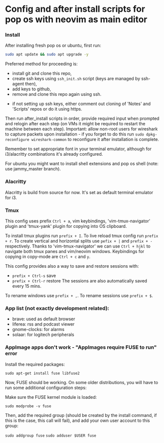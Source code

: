 # Config and after install scripts for pop os with neovim as main editor

### Install

After installing fresh pop os or ubuntu, first run:

```sh
sudo apt update && sudo apt upgrade -y
```

Preferred method for proceeding is:
 - install git and clone this repo,
 - create ssh keys using `ssh_init.sh` script (keys are managed by ssh-agent then),
 - add keys to github,
 - remove and clone this repo again using ssh.

* if not setting up ssh keys, either comment out cloning of 'Notes' and 'Scripts' repos or do it using https.

Then run after_install scripts in order, provide required input when prompted and relogin after each step (on VMs it might be required to restart the machine between each step).
Important: allow non-root users for wireshark to capture packets upon installation - if you forget to do this run `sudo dpkg-reconfigure wireshark-common` to reconfigure it after installation is complete.

Remember to set appropriate font in your terminal emulator, although for i3/alacritty combinations it's already configured.

For ubuntu you might want to install shell extensions and pop os shell (note: use jammy_master branch).

### Alacritty

Alacritty is build from source for now. It's set as default terminal emulator for i3.

### Tmux

This config uses prefix `Ctrl + a`, vim keybindings, 'vim-tmux-navigator' plugin and 'tmux-yank' plugin for copying into OS clipboard. 

To install tmux plugins run `prefix + I`.
To live reload tmux config run `prefix + r`.
To create vertical and horizontal splits use `pefix + |` and `prefix + -` respectively.
Thanks to 'vim-tmux-navigator' we can use `Ctrl + hjkl` to navigate both tmux panes and vim/neovim windows.
Keybindings for copying in copy-mode are `Ctrl + c` and `y`.

This config provides also a way to save and restore sessions with:
 - `prefix + Ctrl-s` save
 - `prefix + Ctrl-r` restore
The sessions are also automatically saved every 15 mins.

To rename windows use `prefix + ,`.
To rename sessions use `prefix + $`.

### App list (not exactly development related):

 - brave: used as default browser
 - liferea: rss and podcast viewer
 - gnome-clocks: for alarms
 - solaar: for logitech peripherals

### AppImage apps don't work - "AppImages require FUSE to run" error

Install the required packages:

`sudo apt-get install fuse libfuse2`

Now, FUSE should be working. On some older distributions, you will have to run some additional configuration steps:

Make sure the FUSE kernel module is loaded:

`sudo modprobe -v fuse`

Then, add the required group (should be created by the install command, if this is the case, this call will fail), and add your own user account to this group:

`sudo addgroup fuse`
`sudo adduser $USER fuse`
